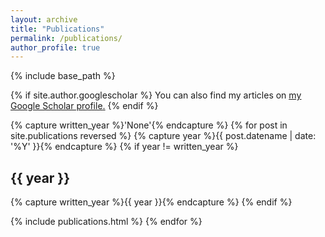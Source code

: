```yaml
---
layout: archive
title: "Publications"
permalink: /publications/
author_profile: true
---
```

{% include base_path %}

{% if site.author.googlescholar %}
  You can also find my articles on <u><a href="{{site.author.googlescholar}}">my Google Scholar profile</a>.</u>
{% endif %}

{% capture written_year %}'None'{% endcapture %}
{% for post in site.publications reversed %}
{% capture year %}{{ post.datename | date: '%Y' }}{% endcapture %}
{% if year != written_year %}<h2 id="{{ year | slugify }}" class="archive__subtitle">{{ year }}</h2>
    {% capture written_year %}{{ year }}{% endcapture %}
  {% endif %}

  {% include publications.html %}
{% endfor %}
